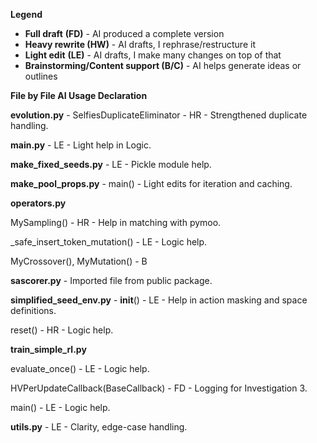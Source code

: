 **Legend**

- **Full draft** **(FD)** \- AI produced a complete version
- **Heavy rewrite (HW)** - AI drafts, I rephrase/restructure it
- **Light edit** **(LE)** \- AI drafts, I make many changes on top of that
- **Brainstorming/Content support (B/C)** - AI helps generate ideas or outlines

**File by File AI Usage Declaration**

**evolution.py** - SelfiesDuplicateEliminator - HR - Strengthened duplicate handling.

**main.py** - LE - Light help in Logic.

**make_fixed_seeds.py** - LE - Pickle module help.

**make_pool_props.py** - main() - Light edits for iteration and caching.

**operators.py**

MySampling() - HR - Help in matching with pymoo.

\_safe_insert_token_mutation() - LE - Logic help.

MyCrossover(), MyMutation() - B

**sascorer.py** - Imported file from public package.

**simplified_seed_env.py** - **init**() - LE - Help in action masking and space definitions.

reset() - HR - Logic help.

**train_simple_rl.py**

evaluate_once() - LE - Logic help.

HVPerUpdateCallback(BaseCallback) - FD - Logging for Investigation 3.

main() - LE - Logic help.

**utils.py** - LE - Clarity, edge-case handling.
